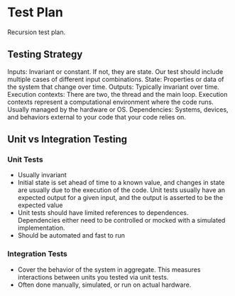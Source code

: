 # Test Plan
Recursion test plan. 


## Testing Strategy
Inputs: Invariant or constant. If not, they are state. Our test should include multiple cases of different input combinations. 
State: Properties or data of the system that change over time. 
Outputs: Typically invariant over time. 
Execution contexts: There are two, the thread and the main loop. Execution contexts represent a computational environment where the code runs. Usually managed by the hardware or OS.
Dependencies: Systems, devices, and behaviors external to your code that your code relies on. 


## Unit vs Integration Testing
### Unit Tests
- Usually invariant
- Initial state is set ahead of time to a known value, and changes in state are usually due to the execution of the code. 
Unit tests usually have an expected output for a given input, and the output is asserted to be the expected value
- Unit tests should have limited references to dependences. Dependencies either need to be controlled or mocked with a simulated implementation. 
- Should be automated and fast to run
### Integration Tests
- Cover the behavior of the system in aggregate. This measures interactions between units you tested via unit tests. 
- Often done manually, simulated, or run on actual hardware. 


